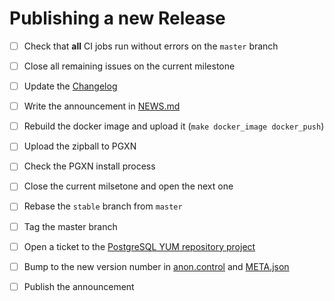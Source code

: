 Publishing a new Release
===============================================================================

* [ ] Check that **all** CI jobs run without errors on the `master` branch

* [ ] Close all remaining issues on the current milestone

* [ ] Update the [Changelog]

* [ ] Write the announcement in [NEWS.md]

* [ ] Rebuild the docker image and upload it (`make docker_image docker_push`)

* [ ] Upload the zipball to PGXN

* [ ] Check the PGXN install process

* [ ] Close the current milsetone and open the next one

* [ ] Rebase the `stable` branch from `master`

* [ ] Tag the master branch

* [ ] Open a ticket to the [PostgreSQL YUM repository project]

* [ ] Bump to the new version number in [anon.control] and [META.json]

* [ ] Publish the announcement

[Changelog]: CHANGELOG.md
[NEWS.md]: NEWS.md
[anon.control]: anon.control
[META.json]: META.json
[PostgreSQL YUM repository project]: https://redmine.postgresql.org/projects/pgrpms/issues
